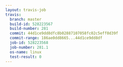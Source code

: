 ```yaml
---
layout: travis-job
travis:
  branch: master
  build-id: 528223567
  build-number: 281
  commit: 44d1ce9dd8dfc8b02887107058fc02c5eff0d39f
  commit-range: 186ae0dd8665...44d1ce9dd8df
  job-id: 528223568
  job-number: 281.1
  os-name: linux
  test-result: 0
---
```

